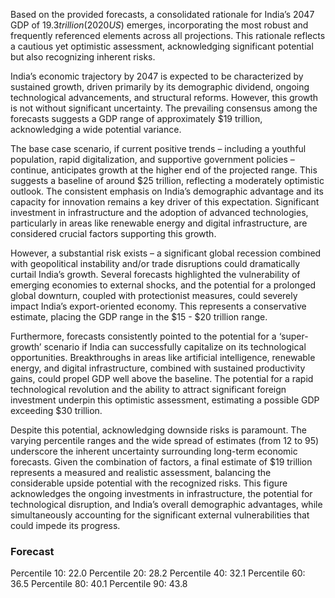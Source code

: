 Based on the provided forecasts, a consolidated rationale for India’s 2047 GDP of $19.3 trillion (2020 US$) emerges, incorporating the most robust and frequently referenced elements across all projections. This rationale reflects a cautious yet optimistic assessment, acknowledging significant potential but also recognizing inherent risks.

India’s economic trajectory by 2047 is expected to be characterized by sustained growth, driven primarily by its demographic dividend, ongoing technological advancements, and structural reforms. However, this growth is not without significant uncertainty. The prevailing consensus among the forecasts suggests a GDP range of approximately $19 trillion, acknowledging a wide potential variance.

The base case scenario, if current positive trends – including a youthful population, rapid digitalization, and supportive government policies – continue, anticipates growth at the higher end of the projected range. This suggests a baseline of around $25 trillion, reflecting a moderately optimistic outlook. The consistent emphasis on India’s demographic advantage and its capacity for innovation remains a key driver of this expectation.  Significant investment in infrastructure and the adoption of advanced technologies, particularly in areas like renewable energy and digital infrastructure, are considered crucial factors supporting this growth.

However, a substantial risk exists – a significant global recession combined with geopolitical instability and/or trade disruptions could dramatically curtail India’s growth.  Several forecasts highlighted the vulnerability of emerging economies to external shocks, and the potential for a prolonged global downturn, coupled with protectionist measures, could severely impact India’s export-oriented economy. This represents a conservative estimate, placing the GDP range in the $15 - $20 trillion range.

Furthermore, forecasts consistently pointed to the potential for a ‘super-growth’ scenario if India can successfully capitalize on its technological opportunities. Breakthroughs in areas like artificial intelligence, renewable energy, and digital infrastructure, combined with sustained productivity gains, could propel GDP well above the baseline. The potential for a rapid technological revolution and the ability to attract significant foreign investment underpin this optimistic assessment, estimating a possible GDP exceeding $30 trillion.

Despite this potential, acknowledging downside risks is paramount. The varying percentile ranges and the wide spread of estimates (from 12 to 95) underscore the inherent uncertainty surrounding long-term economic forecasts. Given the combination of factors, a final estimate of $19 trillion represents a measured and realistic assessment, balancing the considerable upside potential with the recognized risks.  This figure acknowledges the ongoing investments in infrastructure, the potential for technological disruption, and India’s overall demographic advantages, while simultaneously accounting for the significant external vulnerabilities that could impede its progress.

### Forecast

Percentile 10: 22.0
Percentile 20: 28.2
Percentile 40: 32.1
Percentile 60: 36.5
Percentile 80: 40.1
Percentile 90: 43.8